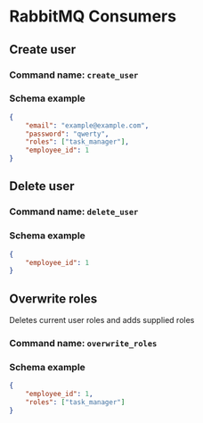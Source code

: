 # RabbitMQ Consumers

## Create user
### Command name: ```create_user```

### Schema example
```json
{
    "email": "example@example.com",
    "password": "qwerty",
    "roles": ["task_manager"],
    "employee_id": 1
}
```

## Delete user
### Command name: ```delete_user```

### Schema example
```json
{
    "employee_id": 1
}
```

## Overwrite roles
Deletes current user roles and adds supplied roles
### Command name: ```overwrite_roles```

### Schema example
```json
{
    "employee_id": 1,
    "roles": ["task_manager"]
}
```

